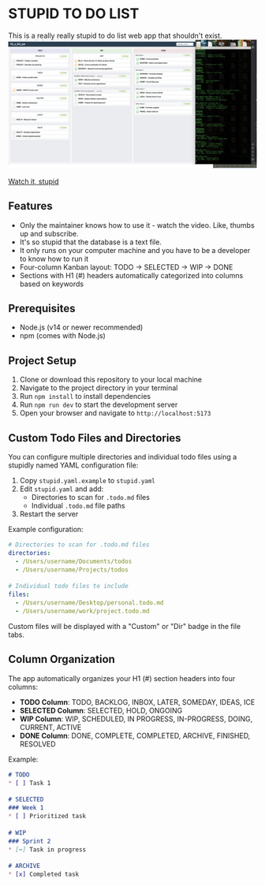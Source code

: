 # STUPID TO DO LIST

This is a really really stupid to do list web app that shouldn't exist.
![stupid.png](stupid.png)

[Watch it, stupid](https://www.youtube.com/watch?v=mzJVpDaHGUg)

## Features
- Only the maintainer knows how to use it - watch the video. Like, thumbs up and subscribe.
- It's so stupid that the database is a text file.
- It only runs on your computer machine and you have to be a developer to know how to run it
- Four-column Kanban layout: TODO → SELECTED → WIP → DONE
- Sections with H1 (#) headers automatically categorized into columns based on keywords

## Prerequisites

- Node.js (v14 or newer recommended)
- npm (comes with Node.js)

## Project Setup

1. Clone or download this repository to your local machine
2. Navigate to the project directory in your terminal
3. Run `npm install` to install dependencies
4. Run `npm run dev` to start the development server
5. Open your browser and navigate to `http://localhost:5173`

## Custom Todo Files and Directories

You can configure multiple directories and individual todo files using a stupidly named YAML configuration file:

1. Copy `stupid.yaml.example` to `stupid.yaml`
2. Edit `stupid.yaml` and add:
   - Directories to scan for `.todo.md` files
   - Individual `.todo.md` file paths
3. Restart the server

Example configuration:
```yaml
# Directories to scan for .todo.md files
directories:
  - /Users/username/Documents/todos
  - /Users/username/Projects/todos

# Individual todo files to include
files:
  - /Users/username/Desktop/personal.todo.md
  - /Users/username/work/project.todo.md
```

Custom files will be displayed with a "Custom" or "Dir" badge in the file tabs.

## Column Organization

The app automatically organizes your H1 (#) section headers into four columns:

- **TODO Column**: TODO, BACKLOG, INBOX, LATER, SOMEDAY, IDEAS, ICE
- **SELECTED Column**: SELECTED, HOLD, ONGOING
- **WIP Column**: WIP, SCHEDULED, IN PROGRESS, IN-PROGRESS, DOING, CURRENT, ACTIVE
- **DONE Column**: DONE, COMPLETE, COMPLETED, ARCHIVE, FINISHED, RESOLVED

Example:
```markdown
# TODO
* [ ] Task 1

# SELECTED
### Week 1
* [ ] Prioritized task

# WIP
### Sprint 2
* [~] Task in progress

# ARCHIVE
* [x] Completed task
```

